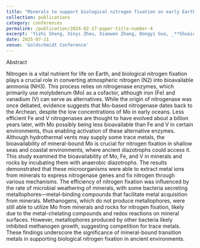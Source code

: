 ```yaml
---
title: "Minerals to support biological nitrogen fixation on early Earth"
collection: publications
category: conferences
permalink: /publication/2024-02-17-paper-title-number-4
excerpt: 'Yizhi Sheng, Xinyi Zhou, Xiaowen Zhang, Dongyi Guo, _**Shuaidi Wang**_, and Hailiang Dong'
date: 2025-07-11
venue: 'Goldschmidt Conference'
---
```

Abstract

Nitrogen is a vital nutrient for life on Earth, and biological nitrogen fixation plays a crucial role in converting atmospheric nitrogen (N2) into bioavailable ammonia (NH3). This process relies on nitrogenase enzymes, which primarily use molybdenum (Mo) as a cofactor, although iron (Fe) and vanadium (V) can serve as alternatives. While the origin of nitrogenase was once debated, evidence suggests that Mo-based nitrogenase dates back to the Archean, despite the low concentrations of Mo in early oceans. Less efficient Fe and V nitrogenases are thought to have evolved about a billion years later, with Mo possibly being less bioavailable than Fe and V in certain environments, thus enabling activation of these alternative enzymes. Although hydrothermal vents may supply some trace metals, the bioavailability of mineral-bound Mo is crucial for nitrogen fixation in shallow seas and coastal environments, where ancient diazotrophs could access it.
This study examined the bioavailability of Mo, Fe, and V in minerals and rocks by incubating them with anaerobic diazotrophs. The results demonstrated that these microorganisms were able to extract metal ions from minerals to express nitrogenase genes and fix nitrogen through various mechanisms. The efficiency of nitrogen fixation was influenced by the rate of microbial weathering of minerals, with some bacteria secreting metallophores—metal-binding compounds that facilitate metal acquisition from minerals. Methanogens, which do not produce metallophores, were still able to utilize Mo from minerals and rocks for nitrogen fixation, likely due to the metal-chelating compounds and redox reactions on mineral surfaces. However, metallophores produced by other bacteria likely inhibited methanogen growth, suggesting competition for trace metals. These findings underscore the significance of mineral-bound transition metals in supporting biological nitrogen fixation in ancient environments.
